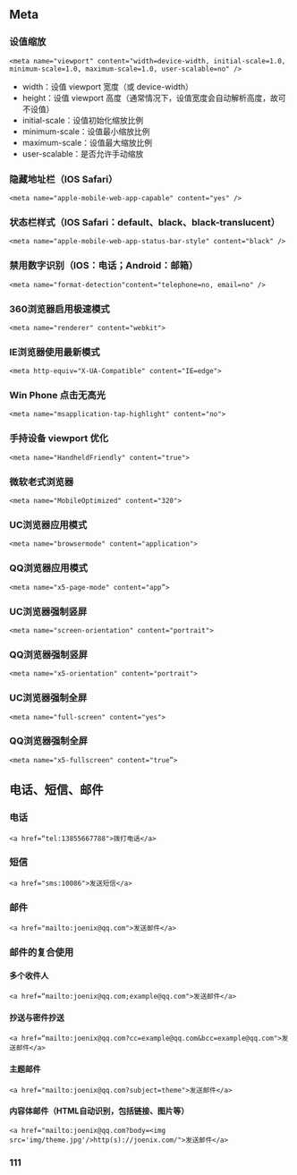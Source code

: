 ## Meta

### 设值缩放
`<meta name="viewport" content="width=device-width, initial-scale=1.0, minimum-scale=1.0, maximum-scale=1.0, user-scalable=no" />`
- width：设值 viewport 宽度（或 device-width）
- height：设值 viewport 高度（通常情况下，设值宽度会自动解析高度，故可不设值）
- initial-scale：设值初始化缩放比例
- minimum-scale：设值最小缩放比例
- maximum-scale：设值最大缩放比例
- user-scalable：是否允许手动缩放

### 隐藏地址栏（IOS Safari）
`<meta name="apple-mobile-web-app-capable" content="yes" />`

### 状态栏样式（IOS Safari：default、black、black-translucent）
`<meta name="apple-mobile-web-app-status-bar-style" content="black" />`

### 禁用数字识别（IOS：电话；Android：邮箱）
`<meta name="format-detection"content="telephone=no, email=no" />`

### 360浏览器启用极速模式
`<meta name="renderer" content="webkit">`

### IE浏览器使用最新模式
`<meta http-equiv="X-UA-Compatible" content="IE=edge">`

### Win Phone 点击无高光
`<meta name="msapplication-tap-highlight" content="no">`

### 手持设备 viewport 优化
`<meta name="HandheldFriendly" content="true">`

### 微软老式浏览器
`<meta name="MobileOptimized" content="320">`

### UC浏览器应用模式
`<meta name="browsermode" content="application">`

### QQ浏览器应用模式
`<meta name="x5-page-mode" content="app”>`

### UC浏览器强制竖屏
`<meta name="screen-orientation" content="portrait">`

### QQ浏览器强制竖屏
`<meta name="x5-orientation" content="portrait">`

### UC浏览器强制全屏
`<meta name="full-screen" content="yes">`

### QQ浏览器强制全屏
`<meta name="x5-fullscreen" content="true”>`


## 电话、短信、邮件

### 电话
`<a href=“tel:13855667788">拨打电话</a>`

### 短信
`<a href="sms:10086">发送短信</a>`

### 邮件
`<a href="mailto:joenix@qq.com">发送邮件</a>`

### 邮件的复合使用

#### 多个收件人
`<a href=“mailto:joenix@qq.com;example@qq.com">发送邮件</a>`

#### 抄送与密件抄送
`<a href=“mailto:joenix@qq.com?cc=example@qq.com&bcc=example@qq.com">发送邮件</a>`

#### 主题邮件
`<a href="mailto:joenix@qq.com?subject=theme">发送邮件</a>`

#### 内容体邮件（HTML自动识别，包括链接、图片等）
`<a href="mailto:joenix@qq.com?body=<img src='img/theme.jpg'/>http(s)://joenix.com/">发送邮件</a>`

### 111
